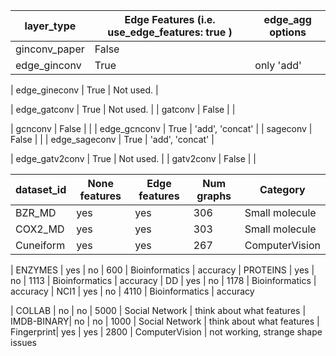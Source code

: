 

| layer_type     | Edge Features (i.e. use_edge_features: true ) | edge_agg options |
| -------------  | ----- | --------------    |
| ginconv_paper  | False |                   |
| edge_ginconv   | True  | only 'add'        |

| edge_gineconv  | True  | Not used.         |

| edge_gatconv   | True  | Not used.         |
| gatconv        | False |                   |

| gcnconv        | False |                   |
| edge_gcnconv   | True  | 'add', 'concat'   |
| sageconv       | False |                   |
| edge_sageconv  | True  | 'add', 'concat'   |

| edge_gatv2conv | True  | Not used.         |
| gatv2conv      | False |                   |




| dataset_id | None features | Edge features | Num graphs |      Category  |
| ---------  | ------------  | ------------  | ---------- | -------------- |
| BZR_MD     | yes           |  yes          |    306     | Small molecule | accuracy
| COX2_MD    | yes           |  yes          |    303     | Small molecule | accuracy
| Cuneiform  | yes           |  yes          |    267     | ComputerVision | auc

| ENZYMES    | yes           |  no           |    600     | Bioinformatics | accuracy
| PROTEINS   | yes           |  no           |    1113    | Bioinformatics | accuracy
| DD         | yes           |  no           |    1178    | Bioinformatics | accuracy
| NCI1       | yes           |  no           |    4110    | Bioinformatics | accuracy



| COLLAB     | no            |  no           |    5000    | Social Network | think about what features
| IMDB-BINARY| no            |  no           |    1000    | Social Network | think about what features
| Fingerprint| yes           |  yes          |    2800    | ComputerVision | not working, strange shape issues


